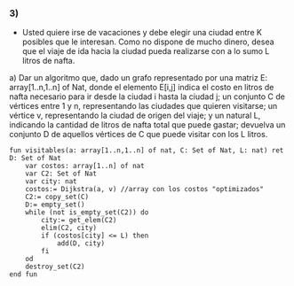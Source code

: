 ### 3)
- Usted quiere irse de vacaciones y debe elegir una ciudad entre K posibles que le interesan. Como no dispone de mucho dinero, desea que el viaje de ida hacia la ciudad pueda realizarse con a lo sumo L litros de nafta.

a) Dar un algoritmo que, dado un grafo representado por una matriz E: array[1..n,1..n] of Nat, donde el elemento E[i,j] indica el costo en litros de nafta necesario para ir desde la ciudad i hasta la ciudad j; un conjunto C de vértices entre 1 y n, representando las ciudades que quieren visitarse; un vértice v, representando la ciudad de origen del viaje; y un natural L, indicando la cantidad de litros de nafta total que puede gastar; devuelva un conjunto D de aquellos vértices de C que puede visitar con los L litros.

~~~
fun visitables(a: array[1..n,1..n] of nat, C: Set of Nat, L: nat) ret D: Set of Nat
    var costos: array[1..n] of nat
    var C2: Set of Nat
    var city: nat
    costos:= Dijkstra(a, v) //array con los costos "optimizados"
    C2:= copy_set(C)
    D:= empty_set()
    while (not is_empty_set(C2)) do
        city:= get_elem(C2)
        elim(C2, city)
        if (costos[city] <= L) then 
            add(D, city) 
        fi
    od
    destroy_set(C2)
end fun
~~~